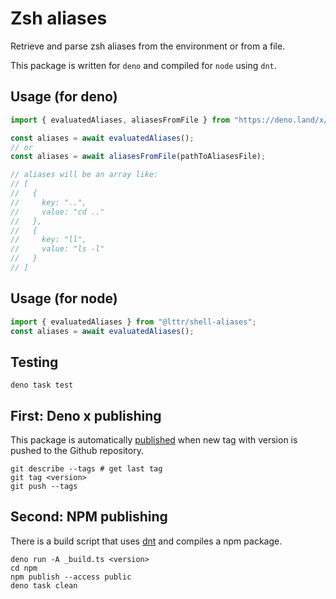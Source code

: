# Zsh aliases

Retrieve and parse zsh aliases from the environment or from a file.

This package is written for `deno` and compiled for `node` using `dnt`.

## Usage (for deno)

```typescript
import { evaluatedAliases, aliasesFromFile } from "https://deno.land/x/shell_aliases/mod.ts";

const aliases = await evaluatedAliases();
// or
const aliases = await aliasesFromFile(pathToAliasesFile);

// aliases will be an array like:
// [
//   {
//     key: "..",
//     value: "cd .."
//   },
//   {
//     key: "ll",
//     value: "ls -l"
//   }
// ]
```

## Usage (for node)

```typescript
import { evaluatedAliases } from "@lttr/shell-aliases";
const aliases = await evaluatedAliases();
```

## Testing

```
deno task test
```

## First: Deno x publishing

This package is automatically [published](https://deno.land/x/shell_aliases) when new tag with version is pushed to the Github repository.

```
git describe --tags # get last tag
git tag <version>
git push --tags
```

## Second: NPM publishing

There is a build script that uses [dnt](https://deno.land/x/dnt) and compiles a
npm package.

```
deno run -A _build.ts <version>
cd npm
npm publish --access public
deno task clean
```

